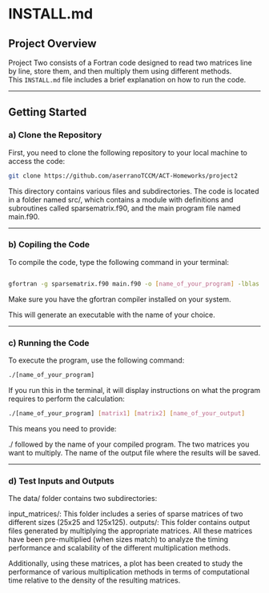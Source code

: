 # INSTALL.md

## Project Overview

Project Two consists of a Fortran code designed to read two matrices line by line, store them, and then multiply them using different methods.  
This `INSTALL.md` file includes a brief explanation on how to run the code.  

---

## Getting Started

### a) Clone the Repository

First, you need to clone the following repository to your local machine to access the code:  

```bash
git clone https://github.com/aserranoTCCM/ACT-Homeworks/project2
```
This directory contains various files and subdirectories.
The code is located in a folder named src/, which contains a module with definitions and subroutines called sparsematrix.f90, and the main program file named main.f90.

---

### b) Copiling the Code
To compile the code, type the following command in your terminal:

```bash

gfortran -g sparsematrix.f90 main.f90 -o [name_of_your_program] -lblas
```

Make sure you have the gfortran compiler installed on your system.

This will generate an executable with the name of your choice.

---
### c) Running the Code
To execute the program, use the following command:
```bash
./[name_of_your_program]
```

If you run this in the terminal, it will display instructions on what the program requires to perform the calculation:
```bash
./[name_of_your_program] [matrix1] [matrix2] [name_of_your_output]
```

This means you need to provide:

./ followed by the name of your compiled program.
The two matrices you want to multiply.
The name of the output file where the results will be saved.

---
### d) Test Inputs and Outputs

The data/ folder contains two subdirectories:

input_matrices/: This folder includes a series of sparse matrices of two different sizes (25x25 and 125x125).
outputs/: This folder contains output files generated by multiplying the appropriate matrices.
All these matrices have been pre-multiplied (when sizes match) to analyze the timing performance and scalability of the different multiplication methods.

Additionally, using these matrices, a plot has been created to study the performance of various multiplication methods in terms of computational time relative to the density of the resulting matrices.




